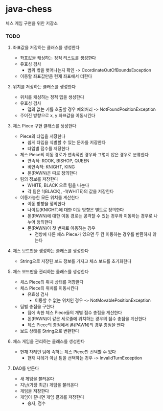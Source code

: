 # java-chess
체스 게임 구현을 위한 저장소

### TODO
1. 좌표값을 저장하는 클래스를 생성한다
    * 좌표값을 캐싱하는 정적 리스트를 생성한다 
    * 유효성 검사
        * 범위 밖을 벗어나는지 확인 -> CoordinateOutOfBoundsException
    * 이동할 좌표값만큼 현재 좌표에서 더한다
    
2. 위치를 저장하는 클래스를 생성한다
    * 위치를 캐싱하는 정적 맵을 생성한다
    * 유효성 검사
        * 맵의 없는 키를 호출할 경우 예외처리 -> NotFoundPositionException
    * 주어진 방향으로 x, y 좌표값을 이동시킨다
    
3. 체스 Piece 구현 클래스를 생성한다
    * Piece의 타입을 저장한다
        * 쉽게 타입을 식별할 수 있는 문자를 저장한다
        * 타입별 점수를 저장한다
    * 체스 Piece의 이동 경로가 연속적인 경우와 그렇지 않은 경우로 분류한다
        * 연속적: ROOK, BISHOP, QUEEN
        * 비연속적: KNIGHT, KING
        * 폰(PAWN)은 따로 정의한다
    * 팀의 정보를 저장한다
        * WHITE, BLACK 으로 팀을 나눈다
        * 각 팀은 1(BLACK), -1(WHITE)의 값을 저장한다
    * 이동가능한 모든 위치를 계산한다
        * 이동 방향을 정의한다
        * 나이트(KNIGHT)에 대한 이동 방향은 별도로 정의한다
        * 폰(PAWN)에 대한 이동 경로는 공격할 수 있는 경우와 이동하는 경우로 나누어 정의한다
        * 폰(PAWN)이 첫 번째로 이동하는 경우
            * 전방에 다른 체스 Piece가 있으면 두 칸 이동하는 경우를 반환하지 않는다

4. 체스 보드판을 생성하는 클래스를 생성한다
    * String으로 저장된 보드 정보를 가지고 체스 보드를 초기화한다
    
5. 체스 보드판을 관리하는 클래스를 생성한다
    * 체스 Piece의 위치 상태를 저장한다
    * 체스 Piece의 위치를 이동시킨다
        * 유효성 검사
            * 이동할 수 없는 위치인 경우 -> NotMovablePositionException
    * 팀별 총점을 구한다
        * 팀에 속한 체스 Piece들의 개별 점수 총점을 계산한다 
        * 폰(PAWN)이 같은 세로줄에 위치하는 경우의 점수 총점을 계산한다
        * 체스 Piece의 총점에서 폰(PAWN)의 경우 총점을 뺀다
    * 보드 상태를 String으로 변환한다 
            
6. 체스 게임을 관리하는 클래스를 생성한다
    * 현재 차례인 팀에 속하는 체스 Piece만 선택할 수 있다
        * 현재 차례가 아닌 팀을 선택하는 경우 -> InvalidTurnException
        
7. DAO를 만든다
    * 새 게임을 불러온다
    * 지난(가장 최근) 게임을 불러온다
    * 게임을 저장한다
    * 게임이 끝나면 게임 결과를 저장한다
        * 승자, 점수